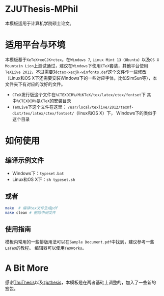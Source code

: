 ZJUThesis-MPhil
====

本模板适用于计算机学院硕士论文。

# 适用平台与环境
本模板基于`XeTeX+xeCJK+ctex`，在`Windows 7`, `Linux Mint 13（Ubuntu）`以及`OS X Mountain Lion`上测试通过，建议在`Windows`下使用`CTeX`套装，其他平台使用`TeXLive 2012`，不过需要对`ctex-xecjk-winfonts.def`这个文件作一些修改（Linux和OS X下还需要安装Windows下的一些对应字体，比如SimSun等），本文件夹下有对应的改好的文件。

- `CTeX`发行版这个文件在`%CTEXDIR%/MiKTeX/tex/latex/ctex/fontset`下 
   其中`%CTEXDIR%`是`CTeX`的安装目录
- `TeXLive`下这个文件在这里：
	`/usr/local/texlive/2012/texmf-dist/tex/latex/ctex/fontset/`（linux和OS X）下，
   Windows下的类似于这个目录

# 如何使用
## 编译示例文件
- Windows下：`typeset.bat`
- Linux和OS X下：`sh typeset.sh`

## 或者
```bash
make  # 编译tex文件生成pdf
make clean # 删除中间文件
```

## 使用指南
模板内常用的一些排版用法可以在`Sample Document.pdf`中找到，建议参考一些`LaTeX`的教程。
编辑器可以使用`TeXWorks`。

# A Bit More
感谢[ThuThesis](https://github.com/xueruini/thuthesis/  "ThuThesis")以及[zjuthesis](http://code.google.com/p/zjuthesistex/  "zjuthesis")，本模板是在两者基础上调整的，加入了一些新的宏包。
